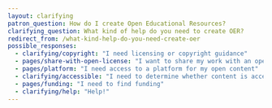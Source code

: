 ```yaml
---
layout: clarifying
patron_question: How do I create Open Educational Resources?
clarifying_question: What kind of help do you need to create OER?
redirect_from: /what-kind-help-do-you-need-create-oer
possible_responses:
  - clarifying/copyright: "I need licensing or copyright guidance"
  - pages/share-with-open-license: "I want to share my work with an open license"
  - pages/platform: "I need access to a platform for my open content"
  - clarifying/accessible: "I need to determine whether content is accessible to various learning styles/needs"
  - pages/funding: "I need to find funding"
  - clarifying/help: "Help!"
---
```

